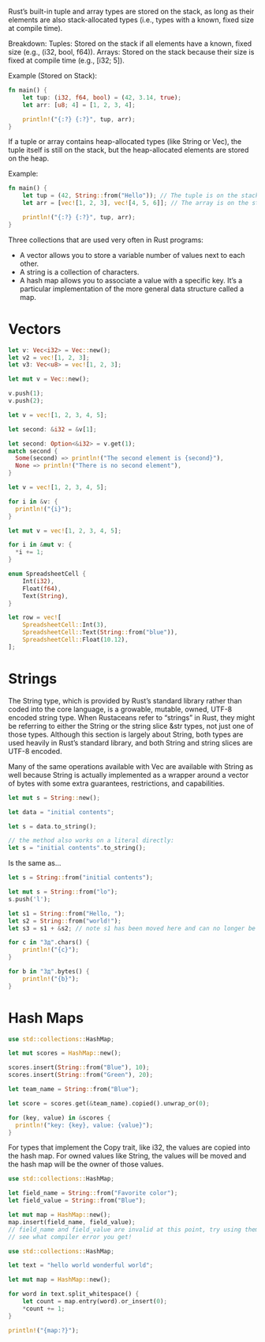 Rust’s built-in tuple and array types are stored on the stack, as long as their elements are also stack-allocated types (i.e., types with a known, fixed size at compile time).

Breakdown:
Tuples: Stored on the stack if all elements have a known, fixed size (e.g., (i32, bool, f64)).
Arrays: Stored on the stack because their size is fixed at compile time (e.g., [i32; 5]).

Example (Stored on Stack):
```rs
fn main() {
    let tup: (i32, f64, bool) = (42, 3.14, true);
    let arr: [u8; 4] = [1, 2, 3, 4];

    println!("{:?} {:?}", tup, arr);
}
```

If a tuple or array contains heap-allocated types (like String or Vec<T>), the tuple itself is still on the stack, but the heap-allocated elements are stored on the heap.

Example:
```rs
fn main() {
    let tup = (42, String::from("Hello")); // The tuple is on the stack, but the String is on the heap.
    let arr = [vec![1, 2, 3], vec![4, 5, 6]]; // The array is on the stack, but the Vecs are on the heap.

    println!("{:?} {:?}", tup, arr);
}
```

Three collections that are used very often in Rust programs:

- A vector allows you to store a variable number of values next to each other.
- A string is a collection of characters.
- A hash map allows you to associate a value with a specific key. It’s a particular implementation of the more general data structure called a map.

# Vectors
```rs
let v: Vec<i32> = Vec::new();
let v2 = vec![1, 2, 3];
let v3: Vec<u8> = vec![1, 2, 3];
```

```rs
let mut v = Vec::new();

v.push(1);
v.push(2);
```

```rs
let v = vec![1, 2, 3, 4, 5];

let second: &i32 = &v[1];

let second: Option<&i32> = v.get(1);
match second {
  Some(second) => println!("The second element is {second}"),
  None => println!("There is no second element"),
}
```

```rs
let v = vec![1, 2, 3, 4, 5];

for i in &v: {
  println!("{i}");
}
```

```rs
let mut v = vec![1, 2, 3, 4, 5];

for i in &mut v: {
  *i += 1;
}
```

```rs
enum SpreadsheetCell {
    Int(i32),
    Float(f64),
    Text(String),
}

let row = vec![
    SpreadsheetCell::Int(3),
    SpreadsheetCell::Text(String::from("blue")),
    SpreadsheetCell::Float(10.12),
];
```

# Strings
The String type, which is provided by Rust’s standard library rather than coded into the core language, is a growable, mutable, owned, UTF-8 encoded string type.
When Rustaceans refer to “strings” in Rust, they might be referring to either the String or the string slice &str types, not just one of those types. 
Although this section is largely about String, both types are used heavily in Rust’s standard library, and both String and string slices are UTF-8 encoded.


Many of the same operations available with Vec<T> are available with String as well because String is actually implemented as a wrapper around a vector of bytes with some extra guarantees, restrictions, and capabilities.
```rs
let mut s = String::new();
```

```rs
let data = "initial contents";

let s = data.to_string();

// the method also works on a literal directly:
let s = "initial contents".to_string();
```

Is the same as...

```rs
let s = String::from("initial contents");
```

```rs
let mut s = String::from("lo");
s.push('l');
```

```rs
let s1 = String::from("Hello, ");
let s2 = String::from("world!");
let s3 = s1 + &s2; // note s1 has been moved here and can no longer be used
```

```rs
for c in "Зд".chars() {
    println!("{c}");
}

for b in "Зд".bytes() {
    println!("{b}");
}
```

# Hash Maps

```rs
use std::collections::HashMap;

let mut scores = HashMap::new();

scores.insert(String::from("Blue"), 10);
scores.insert(String::from("Green"), 20);

let team_name = String::from("Blue");

let score = scores.get(&team_name).copied().unwrap_or(0);

for (key, value) in &scores {
  println!("key: {key}, value: {value}");
}

```

For types that implement the Copy trait, like i32, the values are copied into the hash map. 
For owned values like String, the values will be moved and the hash map will be the owner of those values.
```rs
use std::collections::HashMap;

let field_name = String::from("Favorite color");
let field_value = String::from("Blue");

let mut map = HashMap::new();
map.insert(field_name, field_value);
// field_name and field_value are invalid at this point, try using them and
// see what compiler error you get!
```

```rs
use std::collections::HashMap;

let text = "hello world wonderful world";

let mut map = HashMap::new();

for word in text.split_whitespace() {
    let count = map.entry(word).or_insert(0);
    *count += 1;
}

println!("{map:?}");
```